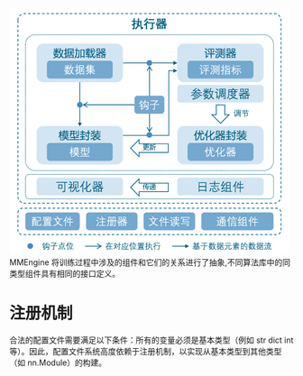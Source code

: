 ![![Alt text](image-1.png)](image.png)
MMEngine 将训练过程中涉及的组件和它们的关系进行了抽象,不同算法库中的同类型组件具有相同的接口定义。  



# 注册机制
合法的配置文件需要满足以下条件：所有的变量必须是基本类型（例如 str dict int等）。因此，配置文件系统高度依赖于注册机制，以实现从基本类型到其他类型（如 nn.Module）的构建。